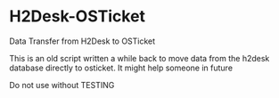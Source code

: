 # H2Desk-OSTicket
Data Transfer from H2Desk to OSTicket


This is an old script written a while back to move data from the h2desk database directly to osticket.
It might help someone in future

Do not use without TESTING
